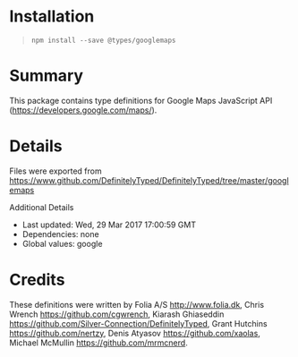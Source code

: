 # Installation
> `npm install --save @types/googlemaps`

# Summary
This package contains type definitions for Google Maps JavaScript API (https://developers.google.com/maps/).

# Details
Files were exported from https://www.github.com/DefinitelyTyped/DefinitelyTyped/tree/master/googlemaps

Additional Details
 * Last updated: Wed, 29 Mar 2017 17:00:59 GMT
 * Dependencies: none
 * Global values: google

# Credits
These definitions were written by Folia A/S <http://www.folia.dk>, Chris Wrench <https://github.com/cgwrench>, Kiarash Ghiaseddin <https://github.com/Silver-Connection/DefinitelyTyped>,  Grant Hutchins <https://github.com/nertzy>, Denis Atyasov <https://github.com/xaolas>, Michael McMullin <https://github.com/mrmcnerd>.
